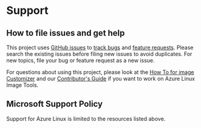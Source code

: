 # Support

## How to file issues and get help

This project uses [GitHub issues][gh-issue] to [track bugs][gh-bug] and [feature requests][gh-feature]. Please search the existing issues before filing new issues to avoid duplicates. For new topics, file your bug or feature request as a new issue.

For questions about using this project, please look at the [How To for image Customizer][tutorial] and our [Contributor's Guide][contributor] if you want to work on Azure Linux Image Tools.

## Microsoft Support Policy

Support for Azure Linux is limited to the resources listed above.

[gh-issue]: https://github.com/microsoft/azure-linux-image-tools/issues/new/choose
[gh-bug]: https://github.com/microsoft/azure-linux-image-tools/issues/new?labels=bug
[gh-feature]: https://github.com/microsoft/azure-linux-image-tools/issues/new?labels=enhancement
[tutorial]: https://microsoft.github.io/azure-linux-image-tools/imagecustomizer/how-to/
[contributor]: https://github.com/microsoft/azure-linux-image-tools/blob/main/CONTRIBUTING.md
